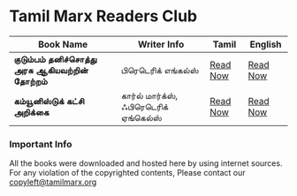 # Tamil Marx Readers Club

|Book Name | Writer Info |Tamil  | English|
|--|--|--|--|
| **குடும்பம் தனிச்சொத்து அரசு ஆகியவற்றின் தோற்றம்** | பிரெடெரிக் எங்கல்ஸ் | [Read Now](http://www.tamilcircle.net/document/MarxistBookCollections/m000017.pdf) |[Read Now](https://readingfromtheleft.com/PDF/EngelsOrigin.pdf)|
| **கம்யூனிஸ்டுக் கட்சி அறிக்கை**| கார்ல் மார்க்ஸ், ஃபிரெடெரிக் ஏங்கெல்ஸ் |[Read Now](https://ia600105.us.archive.org/13/items/CommunistManifestoInTamil/Communist_Manifesto_in_Tamil.pdf)|[Read Now](https://www.marxists.org/archive/marx/works/download/pdf/Manifesto.pdf)|


### Important Info

All the books were downloaded and hosted here by using internet sources. For any violation of the copyrighted contents, Please contact our copyleft@tamilmarx.org
